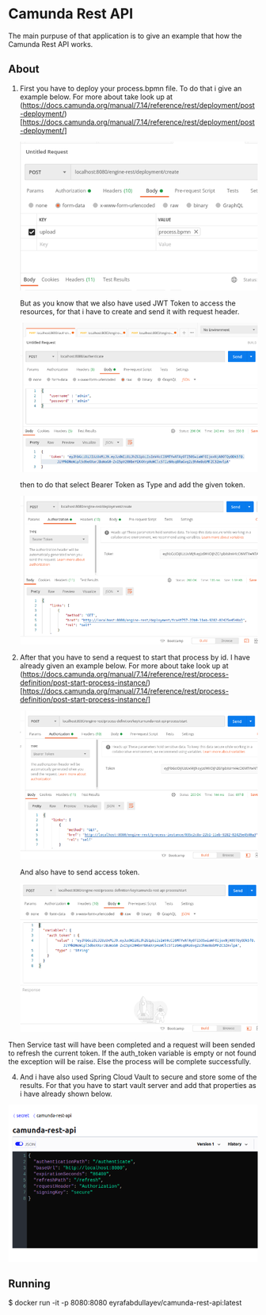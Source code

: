 # Camunda Rest API

The main purpuse of that application is to give an example that how the Camunda Rest API works.

## About

1. First you have to deploy your process.bpmn file. To do that i give an example below. For more about take look up at (https://docs.camunda.org/manual/7.14/reference/rest/deployment/post-deployment/) [https://docs.camunda.org/manual/7.14/reference/rest/deployment/post-deployment/]
  
   ![deployment](https://github.com/eyrafabdullayev/camunda-rest-api/blob/master/screenshots/deploy2.png)

   But as you know that we also have used JWT Token to access the resources, for that i have to create and send it with request header.
   
   ![authenticate](https://github.com/eyrafabdullayev/camunda-rest-api/blob/master/screenshots/authentication.png)
   
   then to do that select Bearer Token as Type and add the given token.
   
   ![access token](https://github.com/eyrafabdullayev/camunda-rest-api/blob/master/screenshots/deploy.png)

2. After that you have to send a request to start that process by id. I have already given an example below. For more about take look up at (https://docs.camunda.org/manual/7.14/reference/rest/process-definition/post-start-process-instance/) [https://docs.camunda.org/manual/7.14/reference/rest/process-definition/post-start-process-instance/]

   ![starting the process](https://github.com/eyrafabdullayev/camunda-rest-api/blob/master/screenshots/start.png)

   And also have to send access token.
   
   ![access token](https://github.com/eyrafabdullayev/camunda-rest-api/blob/master/screenshots/start2.png)

  Then Service tast will have been completed and a request will been sended to refresh the current token. If the auth_token variable is empty or not found the exception will be raise. Else the process will be complete successfully.
   
4. And i have also used Spring Cloud Vault to secure and store some of the results. For that you have to start vault server and add that properties as i have already shown below.

  ![vault setting](https://github.com/eyrafabdullayev/camunda-rest-api/blob/master/screenshots/vault.png)

## Running

$ docker run -it -p 8080:8080 eyrafabdullayev/camunda-rest-api:latest
